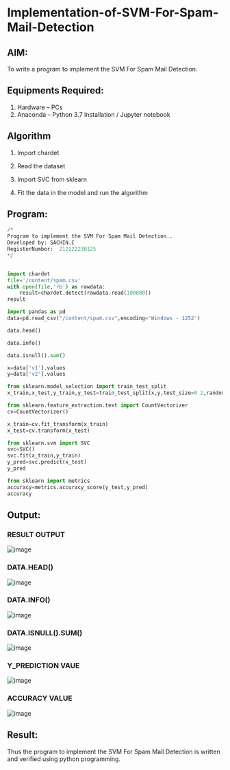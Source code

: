 # Implementation-of-SVM-For-Spam-Mail-Detection

## AIM:
To write a program to implement the SVM For Spam Mail Detection.

## Equipments Required:
1. Hardware – PCs
2. Anaconda – Python 3.7 Installation / Jupyter notebook

## Algorithm
1. Import chardet

2. Read the dataset

3. Import SVC from sklearn

4. Fit the data in the model and run the algorithm


## Program:
```PYTHON
/*
Program to implement the SVM For Spam Mail Detection..
Developed by: SACHIN.C
RegisterNumber:  212222230125
*/


import chardet
file='/content/spam.csv'
with open(file,'rb') as rawdata:
    result=chardet.detect(rawdata.read(100000))
result

import pandas as pd
data=pd.read_csv("/content/spam.csv",encoding='Windows - 1252')

data.head()

data.info()

data.isnull().sum()

x=data['v1'].values
y=data['v2'].values

from sklearn.model_selection import train_test_split
x_train,x_test,y_train,y_test=train_test_split(x,y,test_size=0.2,random_state=0)

from sklearn.feature_extraction.text import CountVectorizer
cv=CountVectorizer()

x_train=cv.fit_transform(x_train)
x_test=cv.transform(x_test)

from sklearn.svm import SVC
svc=SVC()
svc.fit(x_train,y_train)
y_pred=svc.predict(x_test)
y_pred

from sklearn import metrics
accuracy=metrics.accuracy_score(y_test,y_pred)
accuracy
```

## Output:

### RESULT OUTPUT

![image](https://github.com/Sachin-vlr/Implementation-of-SVM-For-Spam-Mail-Detection/assets/113497666/7fc28e96-c69c-425f-aa26-bbd633dd44c0)

### DATA.HEAD()
![image](https://github.com/Sachin-vlr/Implementation-of-SVM-For-Spam-Mail-Detection/assets/113497666/747c9703-064a-4fbd-9f09-c685c2339df9)

### DATA.INFO()
![image](https://github.com/Sachin-vlr/Implementation-of-SVM-For-Spam-Mail-Detection/assets/113497666/09533dd4-7f5e-4493-9cba-35091a46d7d1)

### DATA.ISNULL().SUM()
![image](https://github.com/Sachin-vlr/Implementation-of-SVM-For-Spam-Mail-Detection/assets/113497666/04619be3-255a-40cf-a6a7-5009c4a7820e)

### Y_PREDICTION VAUE
![image](https://github.com/Sachin-vlr/Implementation-of-SVM-For-Spam-Mail-Detection/assets/113497666/0bbcc78e-5645-4e4f-91f4-e584ea372e7f)

### ACCURACY VALUE
![image](https://github.com/Sachin-vlr/Implementation-of-SVM-For-Spam-Mail-Detection/assets/113497666/bf4518d1-2af2-4b8e-a582-bbd3b4178d41)


## Result:
Thus the program to implement the SVM For Spam Mail Detection is written and verified using python programming.
